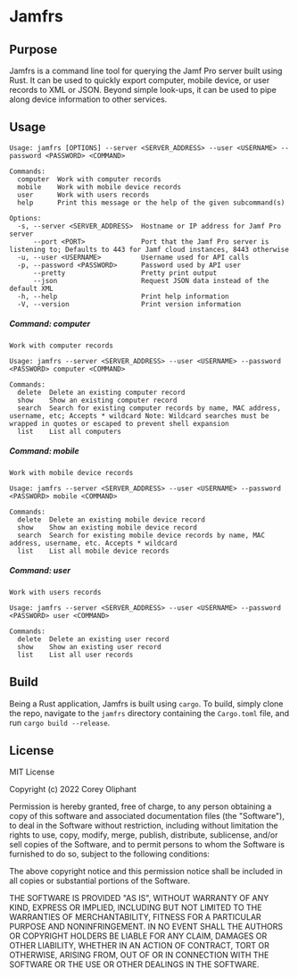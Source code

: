 # Jamfrs

## Purpose
Jamfrs is a command line tool for querying the Jamf Pro server built using Rust.
It can be used to quickly export computer, mobile device, or user records to XML
or JSON. Beyond simple look-ups, it can be used to pipe along device information
to other services. 

## Usage
```
Usage: jamfrs [OPTIONS] --server <SERVER_ADDRESS> --user <USERNAME> --password <PASSWORD> <COMMAND>

Commands:
  computer  Work with computer records
  mobile    Work with mobile device records
  user      Work with users records
  help      Print this message or the help of the given subcommand(s)

Options:
  -s, --server <SERVER_ADDRESS>  Hostname or IP address for Jamf Pro server
      --port <PORT>              Port that the Jamf Pro server is listening to; Defaults to 443 for Jamf cloud instances, 8443 otherwise
  -u, --user <USERNAME>          Username used for API calls
  -p, --password <PASSWORD>      Password used by API user
      --pretty                   Pretty print output
      --json                     Request JSON data instead of the default XML
  -h, --help                     Print help information
  -V, --version                  Print version information
  ```

##### Command: computer
```
Work with computer records

Usage: jamfrs --server <SERVER_ADDRESS> --user <USERNAME> --password <PASSWORD> computer <COMMAND>

Commands:
  delete  Delete an existing computer record
  show    Show an existing computer record
  search  Search for existing computer records by name, MAC address, username, etc; Accepts * wildcard Note: Wildcard searches must be wrapped in quotes or escaped to prevent shell expansion
  list    List all computers
  ```
##### Command: mobile
```
Work with mobile device records

Usage: jamfrs --server <SERVER_ADDRESS> --user <USERNAME> --password <PASSWORD> mobile <COMMAND>

Commands:
  delete  Delete an existing mobile device record
  show    Show an existing mobile device record
  search  Search for existing mobile device records by name, MAC address, username, etc. Accepts * wildcard
  list    List all mobile device records
```

##### Command: user
```
Work with users records

Usage: jamfrs --server <SERVER_ADDRESS> --user <USERNAME> --password <PASSWORD> user <COMMAND>

Commands:
  delete  Delete an existing user record
  show    Show an existing user record
  list    List all user records
```

## Build
Being a Rust application, Jamfrs is built using `cargo`. To build, simply clone the repo, navigate to
the `jamfrs` directory containing the `Cargo.toml` file, and run `cargo build --release`.

## License
MIT License

Copyright (c) 2022 Corey Oliphant

Permission is hereby granted, free of charge, to any person obtaining a copy
of this software and associated documentation files (the "Software"), to deal
in the Software without restriction, including without limitation the rights
to use, copy, modify, merge, publish, distribute, sublicense, and/or sell
copies of the Software, and to permit persons to whom the Software is
furnished to do so, subject to the following conditions:

The above copyright notice and this permission notice shall be included in all
copies or substantial portions of the Software.

THE SOFTWARE IS PROVIDED "AS IS", WITHOUT WARRANTY OF ANY KIND, EXPRESS OR
IMPLIED, INCLUDING BUT NOT LIMITED TO THE WARRANTIES OF MERCHANTABILITY,
FITNESS FOR A PARTICULAR PURPOSE AND NONINFRINGEMENT. IN NO EVENT SHALL THE
AUTHORS OR COPYRIGHT HOLDERS BE LIABLE FOR ANY CLAIM, DAMAGES OR OTHER
LIABILITY, WHETHER IN AN ACTION OF CONTRACT, TORT OR OTHERWISE, ARISING FROM,
OUT OF OR IN CONNECTION WITH THE SOFTWARE OR THE USE OR OTHER DEALINGS IN THE
SOFTWARE.
